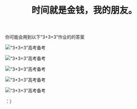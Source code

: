 ﻿---
title: 时间就是金钱，我的朋友。
time: 2020-10-1 19:59:59
tags: hide
cover: https://thirty-1302773433.cos.ap-nanjing.myqcloud.com/postcover/nguyen-dang-hoang-nhu-qDgTQOYk6B8-unsplash.jpg
---
你可能会用到以下“3+3+3”作业的的答案

![“3+3+3”高考备考](https://thirty-1302773433.cos.ap-nanjing.myqcloud.com/post/photo-diary/homework-aanswer/lk/0001.jpg)

![“3+3+3”高考备考](https://thirty-1302773433.cos.ap-nanjing.myqcloud.com/post/photo-diary/homework-aanswer/lk/0002.jpg)

![“3+3+3”高考备考](https://thirty-1302773433.cos.ap-nanjing.myqcloud.com/post/photo-diary/homework-aanswer/lk/0003.jpg)

![“3+3+3”高考备考](https://thirty-1302773433.cos.ap-nanjing.myqcloud.com/post/photo-diary/homework-aanswer/lk/0004.jpg)

![“3+3+3”高考备考](https://thirty-1302773433.cos.ap-nanjing.myqcloud.com/post/photo-diary/homework-aanswer/lk/0005.jpg)

：）